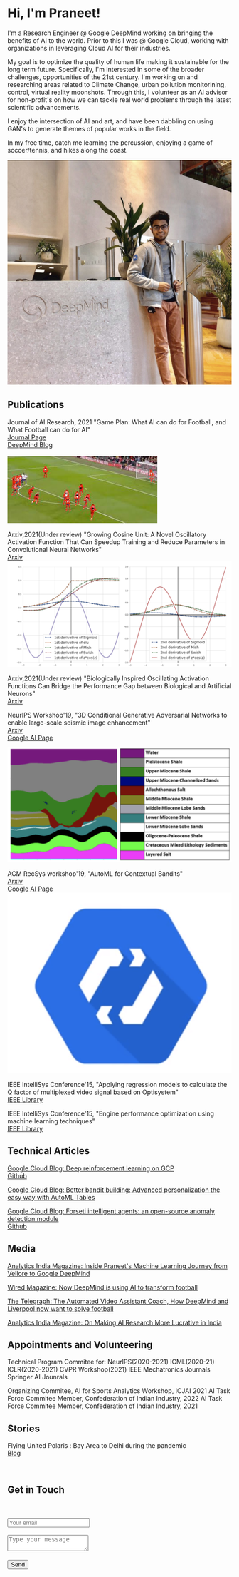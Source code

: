 # Hi, I'm Praneet!

I'm a Research Engineer @ Google DeepMind working on bringing the benefits of AI to the world. Prior to this I was @ Google Cloud, working with organizations in leveraging Cloud AI for their industries.

My goal is to optimize the quality of human life making it sustainable for the long term future. Specifically, I'm interested in some of the broader challenges, opportunities of the 21st century. I'm working on and researching areas related to Climate Change, urban pollution monitorining, control, virtual reality moonshots. Through this, I volunteer as an AI advisor for non-profit's on how we can tackle real world problems through the latest scientific advancements. 

I enjoy the intersection of AI and art, and have been dabbling on using GAN's to generate themes of popular works in the field. 

In my free time, catch me learning the percussion, enjoying a game  of soccer/tennis, and hikes along the coast. 



![A Snap from London](/assets/img/deepmind_home_page.jpg)

## Publications

Journal of AI Research, 2021 "Game Plan: What AI can do for Football, and What Football can do for AI" <br />
[Journal Page](https://www.jair.org/index.php/jair/article/view/12505) <br />
[DeepMind Blog](https://deepmind.com/research/publications/2021/Game-Plan-What-AI-can-do-for-Football-and-What-Football-can-do-for-AI) <br />
 <br />
![Liverpool Penalty](/assets/img/pose_estimation.png)

Arxiv,2021(Under review) "Growing Cosine Unit: A Novel Oscillatory Activation Function That Can Speedup Training and Reduce Parameters in Convolutional Neural Networks" <br />
[Arxiv](https://arxiv.org/pdf/2108.12943.pdf) <br />
![GCU form](/assets/img/gcu.png)

Arxiv,2021(Under review) "Biologically Inspired Oscillating Activation Functions Can Bridge the Performance Gap between Biological and Artificial Neurons" <br />
[Arxiv](https://arxiv.org/pdf/2111.04020.pdf) <br />

NeurIPS Workshop'19, "3D Conditional Generative Adversarial Networks to enable large-scale seismic image enhancement" <br />
[Arxiv](https://arxiv.org/abs/1911.06932) <br />
[Google AI Page](https://research.google/pubs/pub48693/) <br />

![Geological Lithology Classes](/assets/img/cond_sr_gan.png)

ACM RecSys workshop'19, "AutoML for Contextual Bandits" <br />
[Arxiv](https://arxiv.org/abs/1909.03212) <br />
[Google AI Page](https://research.google/pubs/pub48534/) <br />
![Google Cloud AutoML](/assets/img/google_automl.png)


IEEE IntelliSys Conference'15, "Applying regression models to calculate the Q factor of multiplexed video signal based on Optisystem" <br />
[IEEE Library](https://ieeexplore.ieee.org/document/7361145) <br />

IEEE IntelliSys Conference'15, "Engine performance optimization using machine learning techniques" <br />
[IEEE Library](https://ieeexplore.ieee.org/document/7361134) <br />

##  Technical Articles

[Google Cloud Blog: Deep reinforcement learning on GCP](https://cloud.google.com/blog/products/ai-machine-learning/deep-reinforcement-learning-on-gcp-using-hyperparameters-and-cloud-ml-engine-to-best-openai-gym-games)  <br/>
[Github](https://github.com/GoogleCloudPlatform/training-data-analyst/tree/master/blogs/rl-on-gcp)


[Google Cloud Blog: Better bandit building: Advanced personalization the easy way with AutoML Tables](https://cloud.google.com/blog/products/ai-machine-learning/how-to-build-better-contextual-bandits-machine-learning-models)  <br/>

[Google Cloud Blog: Forseti intelligent agents: an open-source anomaly detection module ](https://cloud.google.com/blog/products/ai-machine-learning/forseti-intelligent-agents-an-open-source-anomaly-detection-module)  <br/>
[Github](https://github.com/forseti-security/forseti-security)  <br/>

## Media
[Analytics India Magazine: Inside Praneet's Machine Learning Journey from Vellore to Google DeepMind](https://analyticsindiamag.com/inside-praneet-duttas-ml-journey-from-vellore-to-google-deepmind/)  <br/>

[Wired Magazine: Now DeepMind is using AI to transform football](https://www.wired.co.uk/article/deepmind-football-liverpool-ai)  <br/>

[The Telegraph: The Automated Video Assistant Coach, How DeepMind and Liverpool now want to solve football](https://www.telegraph.co.uk/football/2020/12/04/automated-video-assistant-coach-deepmind-liverpool-now-want/)  <br/>

[Analytics India Magazine: On Making AI Research More Lucrative in India](https://analyticsindiamag.com/on-making-ai-research-more-lucrative-in-india/)  <br/>


## Appointments and Volunteering

Technical Program Commitee for:
NeurIPS(2020-2021)
ICML(2020-21)
ICLR(2020-2021)
CVPR Workshop(2021)
IEEE Mechatronics Journals
Springer AI Jounrals


Organizing Commitee, AI for Sports Analytics Workshop, ICJAI 2021
AI Task Force Commitee Member, Confederation of Indian Industry, 2022
AI Task Force Commitee Member, Confederation of Indian Industry, 2021


##  Stories

Flying United Polaris : Bay Area to Delhi during the pandemic <br/>
[Blog](https://praneet-d.medium.com/united-polaris-review-bay-area-to-new-delhi-during-the-pandemic-d1dc5a45b535)<br/>

<br/>
<div id="contact">
        <h2>Get in Touch</h2><br/>
        <div id="contact-form"><br/>
                <form action="https://formspree.io/f/xyybprnn" method="POST">
                <input type="hidden" name="_subject" value="Contact request from personal website" />
                <input type="email" name="_replyto" placeholder="Your email" required><br/><br/>
                <textarea name="message" placeholder="Type your message" required></textarea><br/><br/>
                <button type="submit">Send</button>
            </form>
        </div>
    </div>


<!---
### Markdown

Markdown is a lightweight and easy-to-use syntax for styling your writing. It includes conventions for

```markdown
Syntax highlighted code block

# Header 1
## Header 2
### Header 3

- Bulleted
- List

1. Numbered
2. List

**Bold** and _Italic_ and `Code` text

[Link](url) and ![Image](src)
```

For more details see [GitHub Flavored Markdown](https://guides.github.com/features/mastering-markdown/).

### Jekyll Themes

Your Pages site will use the layout and styles from the Jekyll theme you have selected in your [repository settings](https://github.com/PraneetDutta/PraneetDutta.github.io/settings). The name of this theme is saved in the Jekyll `_config.yml` configuration file.

### Support or Contact

Having trouble with Pages? Check out our [documentation](https://help.github.com/categories/github-pages-basics/) or [contact support](https://github.com/contact) and we’ll help you sort it out.
-->

